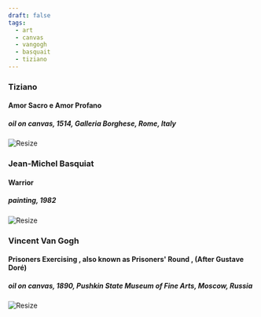 ```yaml
---
draft: false
tags:
  - art
  - canvas
  - vangogh
  - basquait
  - tiziano
---
```

### Tiziano
#### Amor Sacro e Amor Profano
##### _oil on canvas, 1514, Galleria Borghese, Rome, Italy_
![Resize](https://upload.wikimedia.org/wikipedia/commons/thumb/e/ed/Tiziano_-_Amor_Sacro_y_Amor_Profano_%28Galer%C3%ADa_Borghese%2C_Roma%2C_1514%29.jpg/1920px-Tiziano_-_Amor_Sacro_y_Amor_Profano_%28Galer%C3%ADa_Borghese%2C_Roma%2C_1514%29.jpg)

### Jean-Michel Basquiat
#### Warrior
##### painting, 1982
![Resize](https://arthive.net/res/media/img/orig/work/3cd/7515700.webp)

### Vincent Van Gogh
#### Prisoners Exercising , also known as Prisoners' Round , (After Gustave Doré)
##### _oil on canvas, 1890, Pushkin State Museum of Fine Arts, Moscow, Russia_
![Resize](https://upload.wikimedia.org/wikipedia/commons/9/9e/Vincent_Willem_van_Gogh_037.jpg?width=200px)
